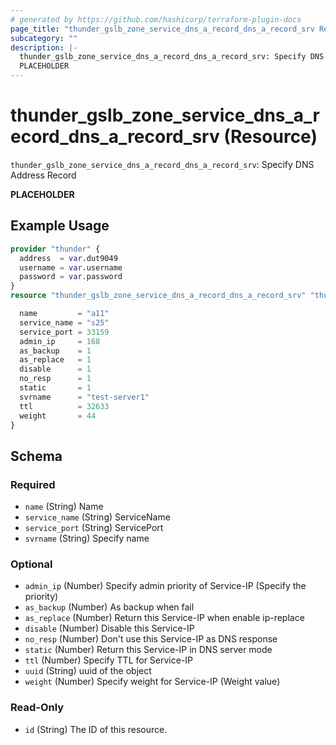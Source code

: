 ```yaml
---
# generated by https://github.com/hashicorp/terraform-plugin-docs
page_title: "thunder_gslb_zone_service_dns_a_record_dns_a_record_srv Resource - terraform-provider-thunder"
subcategory: ""
description: |-
  thunder_gslb_zone_service_dns_a_record_dns_a_record_srv: Specify DNS Address Record
  PLACEHOLDER
---
```


# thunder_gslb_zone_service_dns_a_record_dns_a_record_srv (Resource)

`thunder_gslb_zone_service_dns_a_record_dns_a_record_srv`: Specify DNS Address Record

__PLACEHOLDER__

## Example Usage

```terraform
provider "thunder" {
  address  = var.dut9049
  username = var.username
  password = var.password
}
resource "thunder_gslb_zone_service_dns_a_record_dns_a_record_srv" "thunder_gslb_zone_service_dns_a_record_dns_a_record_srv" {

  name         = "a11"
  service_name = "s25"
  service_port = 33159
  admin_ip     = 168
  as_backup    = 1
  as_replace   = 1
  disable      = 1
  no_resp      = 1
  static       = 1
  svrname      = "test-server1"
  ttl          = 32633
  weight       = 44
}
```

<!-- schema generated by tfplugindocs -->
## Schema

### Required

- `name` (String) Name
- `service_name` (String) ServiceName
- `service_port` (String) ServicePort
- `svrname` (String) Specify name

### Optional

- `admin_ip` (Number) Specify admin priority of Service-IP (Specify the priority)
- `as_backup` (Number) As backup when fail
- `as_replace` (Number) Return this Service-IP when enable ip-replace
- `disable` (Number) Disable this Service-IP
- `no_resp` (Number) Don't use this Service-IP as DNS response
- `static` (Number) Return this Service-IP in DNS server mode
- `ttl` (Number) Specify TTL for Service-IP
- `uuid` (String) uuid of the object
- `weight` (Number) Specify weight for Service-IP (Weight value)

### Read-Only

- `id` (String) The ID of this resource.


